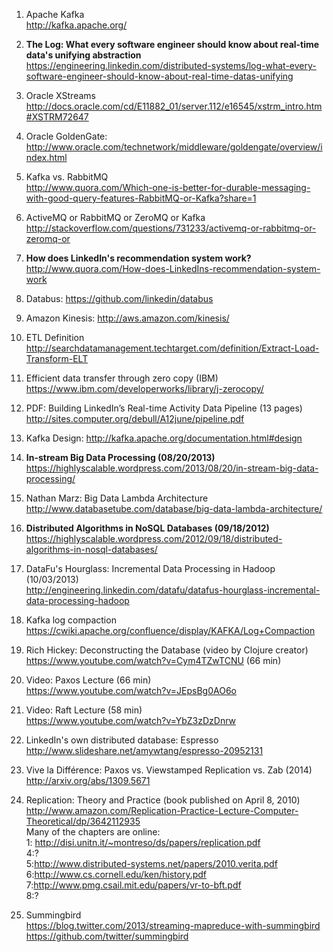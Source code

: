 1. Apache Kafka
<br>http://kafka.apache.org/

1. <b>The Log: What every software engineer should know about real-time data's unifying abstraction</b>
<br>https://engineering.linkedin.com/distributed-systems/log-what-every-software-engineer-should-know-about-real-time-datas-unifying

1. Oracle XStreams
<br> http://docs.oracle.com/cd/E11882_01/server.112/e16545/xstrm_intro.htm#XSTRM72647

1. Oracle GoldenGate:
<br>http://www.oracle.com/technetwork/middleware/goldengate/overview/index.html

1. Kafka vs. RabbitMQ
<br>http://www.quora.com/Which-one-is-better-for-durable-messaging-with-good-query-features-RabbitMQ-or-Kafka?share=1

1. ActiveMQ or RabbitMQ or ZeroMQ or Kafka
<br>http://stackoverflow.com/questions/731233/activemq-or-rabbitmq-or-zeromq-or

1. <b>How does LinkedIn's recommendation system work?</b>
<br>http://www.quora.com/How-does-LinkedIns-recommendation-system-work

1. Databus: https://github.com/linkedin/databus

1. Amazon Kinesis: http://aws.amazon.com/kinesis/

1. ETL Definition
<br>http://searchdatamanagement.techtarget.com/definition/Extract-Load-Transform-ELT

1. Efficient data transfer through zero copy (IBM)
<br>https://www.ibm.com/developerworks/library/j-zerocopy/

1. PDF: Building LinkedIn’s Real-time Activity Data Pipeline (13 pages)
<br>http://sites.computer.org/debull/A12june/pipeline.pdf

1. Kafka Design: http://kafka.apache.org/documentation.html#design

1. <b>In-stream Big Data Processing (08/20/2013)</b>
<br>https://highlyscalable.wordpress.com/2013/08/20/in-stream-big-data-processing/

1. Nathan Marz: Big Data Lambda Architecture
<br>http://www.databasetube.com/database/big-data-lambda-architecture/

1. <b>Distributed Algorithms in NoSQL Databases (09/18/2012) </b>
https://highlyscalable.wordpress.com/2012/09/18/distributed-algorithms-in-nosql-databases/

1. DataFu's Hourglass: Incremental Data Processing in Hadoop (10/03/2013)
<br>http://engineering.linkedin.com/datafu/datafus-hourglass-incremental-data-processing-hadoop

1. Kafka log compaction
<br>https://cwiki.apache.org/confluence/display/KAFKA/Log+Compaction

1. Rich Hickey: Deconstructing the Database (video by Clojure creator)
<br>https://www.youtube.com/watch?v=Cym4TZwTCNU (66 min)

1. Video: Paxos Lecture (66 min)
<br>https://www.youtube.com/watch?v=JEpsBg0AO6o

1. Video: Raft Lecture (58 min)
<br>https://www.youtube.com/watch?v=YbZ3zDzDnrw

1. LinkedIn's own distributed database: Espresso
<br>http://www.slideshare.net/amywtang/espresso-20952131

1. Vive la Différence: Paxos vs. Viewstamped Replication vs. Zab (2014)
<br>http://arxiv.org/abs/1309.5671

1. Replication: Theory and Practice (book published on April 8, 2010)
http://www.amazon.com/Replication-Practice-Lecture-Computer-Theoretical/dp/3642112935
<br>Many of the chapters are online:
<br>1: http://disi.unitn.it/~montreso/ds/papers/replication.pdf
<br>4:?
<br>5:http://www.distributed-systems.net/papers/2010.verita.pdf
<br>6:http://www.cs.cornell.edu/ken/history.pdf
<br>7:http://www.pmg.csail.mit.edu/papers/vr-to-bft.pdf
<br>8:?

1. Summingbird
<br>https://blog.twitter.com/2013/streaming-mapreduce-with-summingbird
<br>https://github.com/twitter/summingbird

